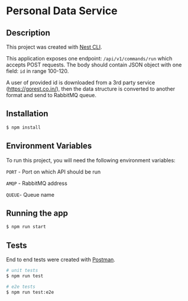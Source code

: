 # Personal Data Service 

## Description

This project was created with [Nest CLI](https://docs.nestjs.com/cli/overview).

This application exposes one endpoint: `/api/v1/commands/run` which accepts POST requests. The body should contain JSON object with one field: `id` in range 100-120.

A user of provided id is downloaded from a 3rd party service (https://gorest.co.in/), then the data structure is converted to another format and send to RabbitMQ queue.

## Installation

```bash
$ npm install
```

## Environment Variables

To run this project, you will need the following environment variables:

`PORT` - Port on which API should be run

`AMQP` - RabbitMQ address

`QUEUE`- Queue name

## Running the app

```bash
$ npm run start
```

## Tests

End to end tests were created with [Postman](https://www.postman.com/).

```bash
# unit tests
$ npm run test

# e2e tests
$ npm run test:e2e
```
